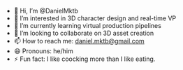 - 👋 Hi, I’m @DanielMktb
- 👀 I’m interested in 3D character design and real-time VP
- 🌱 I’m currently learning virtual production pipelines     
- 💞️ I’m looking to collaborate on 3D asset creation
- 📫 How to reach me: daniel.mktb@gmail.com
- 😄 Pronouns: he/him
- ⚡ Fun fact: I like coocking more than I like eating.

<!---
DanielMktb/DanielMktb is a ✨ special ✨ repository because its `README.md` (this file) appears on your GitHub profile.
You can click the Preview link to take a look at your changes.
--->
